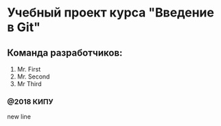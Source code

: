# Учебный проект курса "Введение в Git"

## Команда разработчиков:
1. Mr. First
2. Mr. Second
3. Mr Third
### @2018 КИПУ
new line
